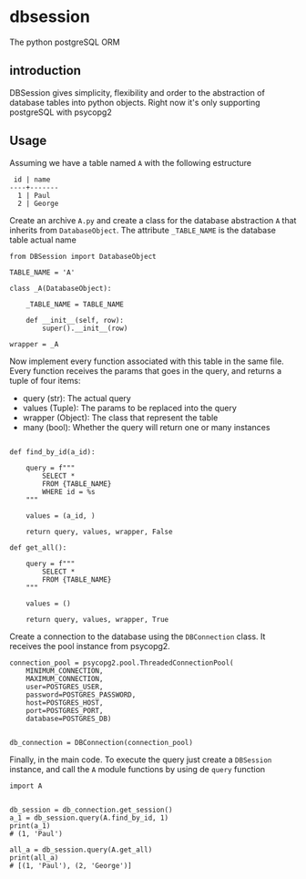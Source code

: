 # dbsession
The python postgreSQL ORM 

## introduction

DBSession gives simplicity, flexibility and order to the abstraction of database tables into python objects. Right now it's only supporting postgreSQL with psycopg2

## Usage

Assuming we have a table named `A` with the following estructure

```
 id | name  
----+-------
  1 | Paul  
  2 | George  
```

Create an archive `A.py` and create a class for the database abstraction `A` that inherits from `DatabaseObject`. The attribute `_TABLE_NAME` is the database table actual name

```
from DBSession import DatabaseObject

TABLE_NAME = 'A'

class _A(DatabaseObject):

    _TABLE_NAME = TABLE_NAME

    def __init__(self, row):
        super().__init__(row)

wrapper = _A
```

Now implement every function associated with this table in the same file. Every function receives the params that goes in the query, and returns a tuple of four items:
- query (str): The actual query
- values (Tuple): The params to be replaced into the query
- wrapper (Object): The class that represent the table
- many (bool): Whether the query will return one or many instances

```

def find_by_id(a_id):
    
    query = f"""
        SELECT *
        FROM {TABLE_NAME}
        WHERE id = %s
    """

    values = (a_id, )

    return query, values, wrapper, False

def get_all():

	query = f"""
        SELECT *
        FROM {TABLE_NAME}
    """

    values = ()

    return query, values, wrapper, True
```

Create a connection to the database using the `DBConnection` class. It receives the pool instance from psycopg2.

```
connection_pool = psycopg2.pool.ThreadedConnectionPool(
    MINIMUM_CONNECTION,
    MAXIMUM_CONNECTION,
    user=POSTGRES_USER, 
    password=POSTGRES_PASSWORD, 
    host=POSTGRES_HOST, 
    port=POSTGRES_PORT, 
    database=POSTGRES_DB)


db_connection = DBConnection(connection_pool)
```

Finally, in the main code. To execute the query just create a `DBSession` instance, and call the `A` module functions by using de `query` function

```
import A


db_session = db_connection.get_session()
a_1 = db_session.query(A.find_by_id, 1)
print(a_1)
# (1, 'Paul')

all_a = db_session.query(A.get_all)
print(all_a)
# [(1, 'Paul'), (2, 'George')]
```